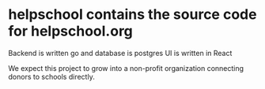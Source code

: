 # helpschool contains the source code for helpschool.org
Backend is written go and database is postgres
UI is written in React 

We expect this project to grow into a non-profit organization connecting donors to schools directly.
